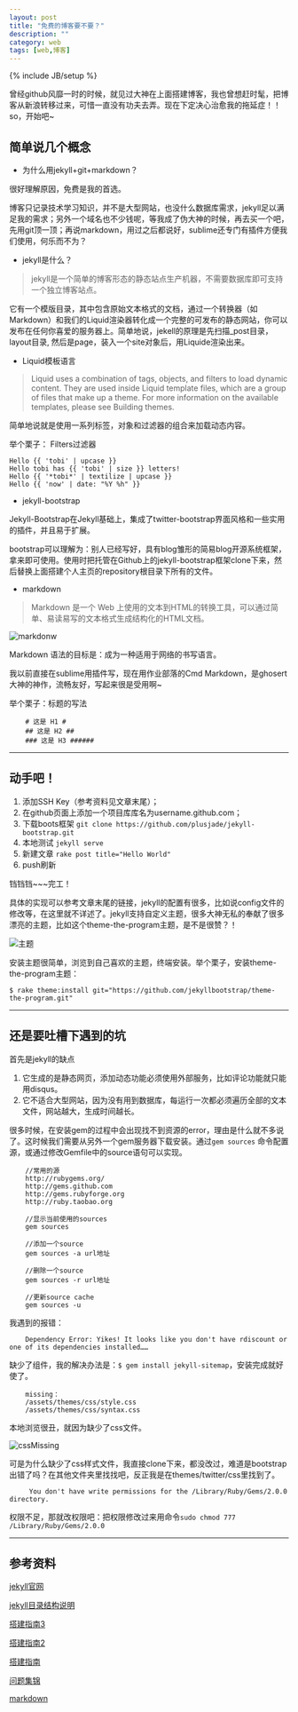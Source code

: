 ```yaml
---
layout: post
title: "免费的博客要不要？"
description: ""
category: web
tags: [web,博客]
---
```

{% include JB/setup %}

曾经github风靡一时的时候，就见过大神在上面搭建博客，我也曾想赶时髦，把博客从新浪转移过来，可惜一直没有功夫去弄。现在下定决心治愈我的拖延症！！so，开始吧~

简单说几个概念
-------

 - 为什么用jekyll+git+markdown？

 很好理解原因，免费是我的首选。

 博客只记录技术学习知识，并不是大型网站，也没什么数据库需求，jekyll足以满足我的需求；另外一个域名也不少钱呢，等我成了伪大神的时候，再去买一个吧，先用git顶一顶；再说markdown，用过之后都说好，sublime还专门有插件方便我们使用，何乐而不为？

 - jekyll是什么？

> jekyll是一个简单的博客形态的静态站点生产机器，不需要数据库即可支持一个独立博客站点。

 它有一个模版目录，其中包含原始文本格式的文档，通过一个转换器（如 Markdown）和我们的Liquid渲染器转化成一个完整的可发布的静态网站，你可以发布在任何你喜爱的服务器上。简单地说，jekell的原理是先扫描_post目录，layout目录, 然后是page，装入一个site对象后，用Liquide渲染出来。


 - Liquid模板语言

> Liquid uses a combination of tags, objects, and filters to load
> dynamic content. They are used inside Liquid template files, which are
> a group of files that make up a theme. For more information on the
> available templates, please see Building themes.

 简单地说就是使用一系列标签，对象和过滤器的组合来加载动态内容。

 举个栗子： Filters过滤器

    Hello {{ 'tobi' | upcase }}
    Hello tobi has {{ 'tobi' | size }} letters!
    Hello {{ '*tobi*' | textilize | upcase }}
    Hello {{ 'now' | date: "%Y %h" }}


 - jekyll-bootstrap

 Jekyll-Bootstrap在Jekyll基础上，集成了twitter-bootstrap界面风格和一些实用的插件，并且易于扩展。
 
 bootstrap可以理解为：别人已经写好，具有blog雏形的简易blog开源系统框架，拿来即可使用。使用时把托管在Github上的jekyll-bootstrap框架clone下来，然后替换上面搭建个人主页的repository根目录下所有的文件。

 - markdown

> Markdown 是一个 Web 上使用的文本到HTML的转换工具，可以通过简单、易读易写的文本格式生成结构化的HTML文档。

![markdonw][1]

 Markdown 语法的目标是：成为一种适用于网络的书写语言。

 我以前直接在sublime用插件写，现在用作业部落的Cmd Markdown，是ghosert大神的神作，流畅友好，写起来很是受用啊~
 
 
 举个栗子：标题的写法
 
        # 这是 H1 #
        ## 这是 H2 ##
        ### 这是 H3 ######


----------


动手吧！
----

 1. 添加SSH Key（参考资料见文章末尾）；
 2. 在github页面上添加一个项目库库名为username.github.com；
 3. 下载boots框架  `git clone https://github.com/plusjade/jekyll-bootstrap.git`
 4. 本地测试 `jekyll serve`
 5. 新建文章  `rake post title="Hello World"`
 6. push刷新

铛铛铛~~~完工！



具体的实现可以参考文章末尾的链接，jekyll的配置有很多，比如说config文件的修改等，在这里就不详述了。jekyll支持自定义主题，很多大神无私的奉献了很多漂亮的主题，比如这个theme-the-program主题，是不是很赞？！

![主题][2]

安装主题很简单，浏览到自己喜欢的主题，终端安装。举个栗子，安装theme-the-program主题：

    $ rake theme:install git="https://github.com/jekyllbootstrap/theme-the-program.git"


----------


还是要吐槽下遇到的坑
----------

首先是jekyll的缺点


 1. 它生成的是静态网页，添加动态功能必须使用外部服务，比如评论功能就只能用disqus。
 2. 它不适合大型网站，因为没有用到数据库，每运行一次都必须遍历全部的文本文件，网站越大，生成时间越长。


 很多时候，在安装gem的过程中会出现找不到资源的error，理由是什么就不多说了。这时候我们需要从另外一个gem服务器下载安装。通过`gem sources` 命令配置源，或通过修改Gemfile中的source语句可以实现。

        //常用的源
        http://rubygems.org/
        http://gems.github.com
        http://gems.rubyforge.org
        http://ruby.taobao.org 
        
        //显示当前使用的sources
        gem sources
        
        //添加一个source
        gem sources -a url地址
        
        //删除一个source
        gem sources -r url地址
        
        //更新source cache
        gem sources -u

 我遇到的报错：

        Dependency Error: Yikes! It looks like you don't have rdiscount or one of its dependencies installed……

 缺少了组件，我的解决办法是：`$ gem install jekyll-sitemap`，安装完成就好使了。
  
  
        missing：
        /assets/themes/css/style.css
        /assets/themes/css/syntax.css
        
 本地浏览很丑，就因为缺少了css文件。
 
 ![cssMissing][3]
 
 可是为什么缺少了css样式文件，我直接clone下来，都没改过，难道是bootstrap出错了吗？在其他文件夹里找找吧，反正我是在themes/twitter/css里找到了。

         You don't have write permissions for the /Library/Ruby/Gems/2.0.0 directory.

 权限不足，那就改权限吧：把权限修改过来用命令`sudo chmod 777 /Library/Ruby/Gems/2.0.0`


----------


参考资料
-----

[jekyll官网][4]

[jekyll目录结构说明][5]

[搭建指南3][6]

[搭建指南2][7]

[搭建指南][8]

[问题集锦][9]

[markdown][10]


  [1]: https://github.com/sanyuancap/sanyuancap.github.com/blob/master/assets/blogImg/jekyll/cmdMarkdown.png?raw=true
  [2]: https://github.com/sanyuancap/sanyuancap.github.com/blob/master/assets/blogImg/jekyll/zhuti.png?raw=true
  [3]: https://github.com/sanyuancap/sanyuancap.github.com/blob/master/assets/blogImg/jekyll/cssMissing.png?raw=true
  [4]: http://jekyllbootstrap.com/usage/jekyll-quick-start.html
  [5]: http://www.chinaz.com/web/2014/0616/355745.shtml
  [6]: http://www.tuicool.com/articles/ruMVjyN/
  [7]: http://www.2cto.com/kf/201211/167662.html
  [8]: http://pigerla.com/learn-note/2013-06-12/create-a-blog-with-jekyll-bootstrap/
  [9]: http://www.jianshu.com/p/f5ebfadb0a20
  [10]: http://www.markdown.cn/